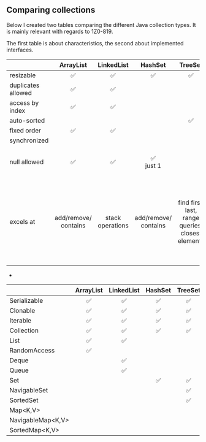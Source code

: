## Comparing collections 

Below I created two tables comparing the different Java collection types. It is mainly relevant with regards to 1Z0-819.

The first table is about characteristics, the second about implemented interfaces.

|                      |      ArrayList       |    LinkedList    |       HashSet        |                      TreeSet                      |               HashMap                | TreeMap                                                                                                  |
|----------------------|:--------------------:|:----------------:|:--------------------:|:-------------------------------------------------:|:------------------------------------:|:--------------------------------------------------------------------------------------------------------:|
| resizable            |          ✅           |        ✅         |          ✅           |                         ✅                         |                  ✅                   | ✅                                                                                                        |
| duplicates allowed   |          ✅           |        ✅         |                      |                                                   |             ✅<br/>(not keys)              | ✅<br/>(not keys)                                                                                              |
| access by index      |          ✅           |        ✅         |                      |                                                   |                                      |                                                                                                          |
| auto-sorted          |                      |                  |                      |                         ✅                         |                                      | ✅                                                                                                        |
| fixed order          |          ✅           |        ✅         |                      |                                                   |                                      |                                                                                                          |
| synchronized         |                      |                  |                      |                                                   |                                      |                                                                                                          |
| null allowed         |          ✅           |        ✅         |     ✅<br/>just 1     |                                                   |    ✅<br/>(1 as key, multiple as value)    | ✅<br/>(only value, not key)                                                                                   |
|excels at| add/remove/ contains | stack operations | add/remove/ contains | find first, last, <br/>range queries, <br/>closest elements | get, put, lookup, <br/>large collections  | finding first, next, range queries, <br/>closest element, large collections, <br/>case-insensitive key comparisons |


-


|                   | ArrayList |     LinkedList     | HashSet  | TreeSet | HashMap | TreeMap |
|-------------------|:---------:|:-------:|:-----:|:-------:|:-------:|:-------:|
| Serializable      |     ✅     |         ✅          |    ✅     |    ✅    |    ✅    |    ✅    |
| Clonable          |     ✅     |         ✅          |    ✅     |    ✅    |    ✅    |    ✅    |
| Iterable<E>       |     ✅     |         ✅          |    ✅     |    ✅    |         |         |
| Collection<E>     |     ✅     |         ✅          |    ✅     |    ✅    |         |         |
| List<E>           |     ✅     |         ✅          |          |         |         |         |
| RandomAccess      |     ✅     |                    |          |         |         |         |
| Deque             |           |         ✅          |          |         |         |         |
| Queue             |           |         ✅          |          |         |         |         |
| Set<E>            |           |                    |    ✅     |    ✅    |         |         |
| NavigableSet<E>   |           |                    |          |    ✅    |         |         |
| SortedSet<E>      |           |                    |          |    ✅    |         |         |
| Map<K,V>          |           |                    |          |         |    ✅    |    ✅    |
| NavigableMap<K,V> |           |                    |          |         |         |    ✅    |
| SortedMap<K,V>    |           |                    |          |         |         |    ✅    |
